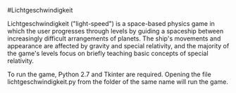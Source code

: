#Lichtgeschwindigkeit

Lichtgeschwindigkeit ("light-speed") is a space-based physics game in which the user progresses through levels by guiding a spaceship between increasingly difficult arrangements of planets. The ship's movements and appearance are affected by gravity and special relativity, and the majority of the game's levels focus on briefly teaching basic concepts of special relativity.

To run the game, Python 2.7 and Tkinter are required. Opening the file lichtgeschwindigkeit.py from the folder of the same name will run the game.
